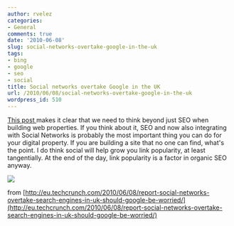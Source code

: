 ```yaml
---
author: rvelez
categories:
- General
comments: true
date: '2010-06-08'
slug: social-networks-overtake-google-in-the-uk
tags:
- bing
- google
- seo
- social
title: Social networks overtake Google in the UK
url: /2010/06/08/social-networks-overtake-google-in-the-uk
wordpress_id: 510
---
```



[This post ](http://techcrunch.com/2010/06/08/social-networks-overtake-search-engines-in-uk-%E2%80%93-should-google-be-worried/?utm_source=feedburner&utm_medium=feed&utm_campaign=Feed:+Techcrunch+(TechCrunch)&utm_content=Google+Reader)makes it clear that we need to think beyond just SEO when building web properties. If you think about it, SEO and now also integrating with Social Networks is probably the most important thing you can do for your digital property. If you are building a site that no one can find, what's the point. I do think social will help grow you link popularity, at least tangentially. At the end of the day, link popularity is a factor in organic SEO anyway.

![](http://eu.techcrunch.com/wp-content/uploads/UK+social+networks+and+search+engines-300x241.jpg)

from [http://eu.techcrunch.com/2010/06/08/report-social-networks-overtake-search-engines-in-uk-should-google-be-worried/](http://eu.techcrunch.com/2010/06/08/report-social-networks-overtake-search-engines-in-uk-should-google-be-worried/)
